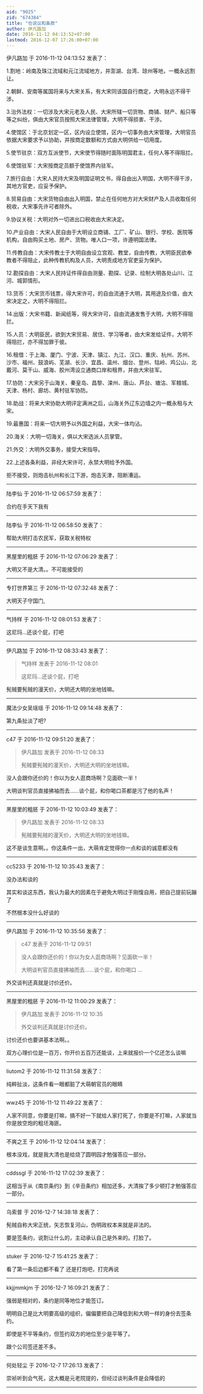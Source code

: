 ```yaml
---
aid: "9025"
zid: "674384"
title: "也说议和条款"
author: 伊凡路加
date: 2016-11-12 04:13:52+07:00
lastmod: 2016-12-07 17:26:00+07:00
---
```


伊凡路加 于 2016-11-12 04:13:52 发表了：

1.割地：岭南及珠江流域和元江流域地方，并澎湖、台湾、琼州等地，一概永远割让。

2.朝鲜、安南等属国将来与大宋关系，有大宋同该国自行商定，大明永远不得干涉。

3.治外法权：一切涉及大宋元老及人民、大宋所辖一切货物、商铺、财产、船只等等之纠纷，俱由大宋官员按照大宋法律管理，大明不得损害、干涉。

4.使馆区：于北京划定一区，区内设立使馆，区内一切事务由大宋管理，大明官员依据大宋要求予以协助，并按商定数额和方式由大明供给一切用度。

5.使节驻京：双方互派使节，大宋使节得随时面陈明国君主，任何人等不得阻拦。

6.使馆驻军：大宋按商定员额于使馆界内驻军。

7.旅行自由：大宋人民持大宋及明国证明文书，得自由出入明国，大明不得干涉，其地方官吏，应妥予保护。

8.贸易自由：大宋货物自由出入明国，禁止在任何地方对大宋财产及人员收取任何税收，大宋事先许可者除外。

9.协议关税：大明对外一切进出口税收由大宋决定。

10.产业自由：大宋人民自由于大明设立商铺、工厂、矿山、银行、学校、医院等机构，自由购买土地、房产、货物。唯人口一项，许遵明国法律。

11.传教自由：大宋传教士于大明自由设立宫观、教堂，自由传教，大明臣民欲奉教者不得阻止，此种传教机构及人员，大明责成地方官吏妥为保护。

12.勘探自由：大宋人民持证件得自由测量、勘探、记录、绘制大明各处山川、江河、城郭情形。

13.货币：大宋货币钱票，得大宋许可，的自由流通于大明，其用途及价值，由大宋决定之，大明不得阻拦。

14.出版：大宋书籍、新闻纸等，得大宋许可，自由流通发售于大明，大明不得阻拦。

15.人员：大明臣民，欲到大宋贸易、居住、学习等者，由大宋发给证件，大明不得阻拦，亦不得加罪于彼。

16.租借：于上海、厦门、宁波、天津、镇江、九江、汉口、重庆、杭州、苏州、沙市、福州、鼓浪屿、芜湖、长沙、宜昌、温州、烟台、登州、牯岭、鸡公山、北戴河、莫干山、威海、胶州湾设立通商口岸和租界，并由大宋驻军。

17.协防：大宋另于山海关、秦皇岛、昌黎、滦州、唐山、芦台、塘沽、军粮城、天津、杨村、廊坊、黄村驻军协防。

18.助战：将来大宋协助大明评定满洲之后，山海关外辽东边墙之内一概永租与大宋。

19.最惠国：将来一切大明予以外国之利益，大宋一体均沾。

20.海关：大明一切海关，俱以大宋选派人员掌管。

21.外交：大明外交事务，接受大宋指导。

22.上述各条利益，非经大宋许可，永禁大明给予外国。

拒不接受，则炮击杭州和长江下游，炮击天津，阻断漕运。

---

陆李仙 于 2016-11-12 06:57:59 发表了：

合约在手天下我有

---

陆李仙 于 2016-11-12 06:58:50 发表了：

帮助大明打击农民军，获取关税特权

---

黑屋里的粗胚 于 2016-11-12 07:06:29 发表了：

大明又不是大清。。不可能接受的

---

专打世界第三 于 2016-11-12 07:32:48 发表了：

大明天子守国门,

---

气持样 于 2016-11-12 08:01:53 发表了：

这尼玛…还谈个屁，打吧

---

伊凡路加 于 2016-11-12 08:33:43 发表了：

> 气持样 发表于 2016-11-12 08:01
>
> 这尼玛…还谈个屁，打吧

髡贼要髡贼的漫天价，大明还大明的坐地钱嘛。

---

魔法少女吴瑶瑶 于 2016-11-12 09:14:48 发表了：

第九条扯淡了吧?

---

c47 于 2016-11-12 09:51:20 发表了：

> 伊凡路加 发表于 2016-11-12 08:33
>
> 髡贼要髡贼的漫天价，大明还大明的坐地钱嘛。

没人会跟你还价的！你以为女人逛商场啊？见面砍一半！

大明谈判官员直接拂袖而去......谈个屁，和你喝口茶都是污了他的名声！

---

黑屋里的粗胚 于 2016-11-12 10:03:49 发表了：

> 伊凡路加 发表于 2016-11-12 08:33
>
> 髡贼要髡贼的漫天价，大明还大明的坐地钱嘛。

这不是谈生意啊。。你这条件一出，大萌肯定觉得你一点和谈的诚意都没有

---

cc5233 于 2016-11-12 10:35:43 发表了：

没办法和谈的

其实和谈这东西，我认为最大的因素在于避免大明过于刚愎自用，把自己提前玩蹦了

不然根本没什么好谈的

---

伊凡路加 于 2016-11-12 10:35:56 发表了：

> c47 发表于 2016-11-12 09:51
>
> 没人会跟你还价的！你以为女人逛商场啊？见面砍一半！
>
> 大明谈判官员直接拂袖而去......谈个屁，和你喝口 ...

外交谈判还真就是讨价还价。

---

黑屋里的粗胚 于 2016-11-12 11:00:29 发表了：

> 伊凡路加 发表于 2016-11-12 10:35
>
> 外交谈判还真就是讨价还价。

讨价还价也要讲基本法啊。。

双方心理价位是一百万，你开价五百万还能谈，上来就报价一个亿还怎么谈嘛

---

liutom2 于 2016-11-12 11:31:58 发表了：

纯粹扯淡，这条件看一眼都脏了大萌朝官员的眼睛

---

wwz45 于 2016-11-12 11:49:22 发表了：

人家不同意，你要是打嘛，搞不好一下就给人家打死了，你要是不打嘛，人家就当你是放空炮的粗坯海匪。

---

不爽之王 于 2016-11-12 12:04:14 发表了：

根本没戏，就是我大清也是给烧了圆明园才勉强答应一部分。

---

cddssgl 于 2016-11-12 17:02:39 发表了：

这相当于从《南京条约》到《辛丑条约》相加还多，大清挨了多少顿打才勉强答应一部分。

---

乌索普 于 2016-12-7 14:38:18 发表了：

髡贼自称大宋正统，矢志恢复河山，伪明政权本来就是非法的。

要是签条约，说割让什么的，主动承认自己是外来的。打脸了。

---

stuker 于 2016-12-7 15:41:25 发表了：

看了第一条后边都不看了 还是打炮吧，打完再说

---

kkjjmmkjm 于 2016-12-7 16:09:21 发表了：

强弱是相对的，条约是同等地位才能签订。

明明自己是比大明要高级的组织，偏偏要把自己降低到和大明一样的身份去签条约。

即使是不平等条约，但签约双方的地位至少是平等了。

跟个公司签还差不多。

---

何处轻尘 于 2016-12-7 17:26:13 发表了：

崇祯听到会气死，这大概是元老院提的，但经过谈判条件是会降低的

---
